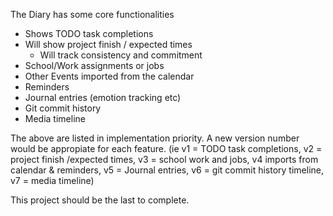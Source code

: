 The Diary has some core functionalities
- Shows TODO task completions
- Will show project finish / expected times
    - Will track consistency and commitment
- School/Work assignments or jobs
- Other Events imported from the calendar
- Reminders
- Journal entries (emotion tracking etc)
- Git commit history
- Media timeline

The above are listed in implementation priority. A new version number would
be appropiate for each feature. (ie v1 = TODO task completions, v2 = project finish /expected times, v3 = school work and jobs, v4 imports from calendar & reminders, v5 = Journal entries, v6 = git commit history timeline, v7 = media timeline)

This project should be the last to complete.